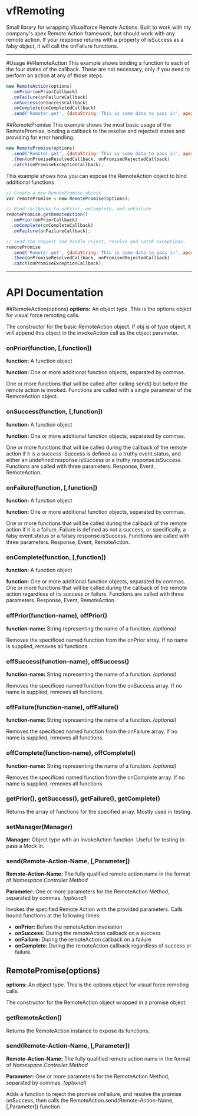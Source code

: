 # vfRemoting
Small library for wrapping Visualforce Remote Actions.
Built to work with my company's apex Remote Action framework, but should work with any remote action. If your response returns with a property of isSuccess as a falsy object, it will call the onFailure functions.
*****************************
#Usage
##RemoteAction
This example shows binding a function to each of the four states of the callback. These are not necessary, only if you need to perform an action at any of those steps.
```javascript
new RemoteAction(options)
  .onPrior(onPriorCallback)
  .onFailure(onFailureCallback)
  .onSuccess(onSuccessCallback)
  .onComplete(onCompletedCallback)
  .send('Remoter.get', {dataString:'This is some data to pass in', apexType:'RemoterImp.Request'});
```
##RemotePromise
This example shows the most basic usage of the RemotePromise, binding a callback to the resolve and rejected states and providing for error handling.
```javascript
new RemotePromise(options)
  .send('Remoter.get', {dataString:'This is some data to pass in', apexType:'RemoterImp.Request'})
  .then(onPromiseResolvedCallback, onPromisedRejectedCallback)
  .catch(onPromiseExceptionCallback);
```

This example shows how you can expose the RemoteAction object to bind additional functions
```javascript
// Create a new RemotePromise object.
var remotePromise = new RemotePromise(options);

// Bind callbacks to onPrior, onComplete, and onFailure
remotePromise.getRemoteAction()
  .onPrior(onPriorCallback)
  .onComplete(onCompleteCallback)
  .onFailure(onFailureCallback);

// Send the request and handle reject, resolve and catch exceptions.
remotePromise
  .send('Remoter.get', {dataString:'This is some data to pass in', apexType:'RemoterImp.Request'})
  .then(onPromiseResolvedCallback, onPromisedRejectedCallback)
  .catch(onPromiseExceptionCallback);
```
*****************************
# API Documentation
##RemoteAction(options)
**options:** An object type. This is the options object for visual force remoting calls.

The constructor for the basic RemoteAction object.
If obj is of type object, it will append this object in the invokeAction call as the object parameter.

### onPrior(function, [,function])
**function:** A function object

**function:** One or more additional function objects, separated by commas.

One or more functions that will be called after calling send() but before the remote action is invoked. Functions are called with a single parameter of the RemoteAction object.

### onSuccess(function, [,function])
**function:** A function object

**function:** One or more additional function objects, separated by commas.

One or more functions that will be called during the callback of the remote action if it is a success. Success is defined as a truthy event.status, and either an undefined response.isSuccess or a truthy response.isSuccess. Functions are called with three parameters. Response, Event, RemoteAction.

### onFailure(function, [,function])
**function:** A function object

**function:** One or more additional function objects, separated by commas.

One or more functions that will be called during the callback of the remote action if it is a failure. Failure is defined as not a success, or specifically, a falsy event.status or a falsey response.isSuccess. Functions are called with three parameters. Response, Event, RemoteAction.

### onComplete(function, [,function])
**function:** A function object

**function:** One or more additional function objects, separated by commas.
One or more functions that will be called during the callback of the remote action regardless of its success or failure. Functions are called with three parameters. Response, Event, RemoteAction.

### offPrior(function-name), offPrior()
**function-name:** String representing the name of a function. _(optional)_

Removes the specificed named function from the onPrior array. If no name is supplied, removes all functions.

### offSuccess(function-name), offSuccess()
**function-name:** String representing the name of a function. _(optional)_

Removes the specificed named function from the onSuccess array. If no name is supplied, removes all functions.

### offFailure(function-name), offFailure()
**function-name:** String representing the name of a function. _(optional)_

Removes the specificed named function from the onFailure array. If no name is supplied, removes all functions.

### offComplete(function-name), offComplete()
**function-name:** String representing the name of a function. _(optional)_

Removes the specificed named function from the onComplete array. If no name is supplied, removes all functions.

### getPrior(), getSuccess(), getFailure(), getComplete()
Returns the array of functions for the specified array. Mostly used in testing.

### setManager(Manager)
**Manager:** Object type with an invokeAction function. Useful for testing to pass a Mock in.

### send(Remote-Action-Name, [,Parameter])
**Remote-Action-Name:** The fully qualified remote action name in the format of _Namespace_._Controller_._Method_

**Parameter:** One or more parameters for the RemoteAction Method, separated by commas. _(optional)_

Invokes the specified Remote Action with the provided parameters. Calls bound functions at the following times:
+ **onPrior:** Before the remoteAction invokation
+ **onSuccess:** During the remoteAction callback on a success
+ **onFailure:** During the remoteAction callback on a failure
+ **onComplete:** During the remoteAction callback regardless of success or failure.

## RemotePromise(options)
**options:** An object type. This is the options object for visual force remoting calls.

The constructor for the RemoteAction object wrapped in a promise object.

### getRemoteAction()
Returns the RemoteAction instance to expose its functions.

### send(Remote-Action-Name, [,Parameter])
**Remote-Action-Name:** The fully qualified remote action name in the format of _Namespace_._Controller_._Method_

**Parameter:** One or more parameters for the RemoteAction Method, separated by commas. _(optional)_

Adds a function to reject the promise onFailure, and resolve the promise onSuccess, then calls the RemoteAction.send(Remote-Action-Name, [,Parameter]) function.

